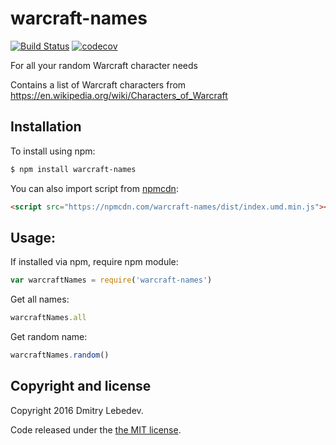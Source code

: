 # warcraft-names
[![Build Status](https://travis-ci.org/Eetin/warcraft-names.svg?branch=master)](https://travis-ci.org/Eetin/warcraft-names)
[![codecov](https://codecov.io/gh/Eetin/warcraft-names/branch/master/graph/badge.svg)](https://codecov.io/gh/Eetin/warcraft-names)

For all your random Warcraft character needs

Contains a list of Warcraft characters from https://en.wikipedia.org/wiki/Characters_of_Warcraft

## Installation

To install using npm:

```bash
$ npm install warcraft-names
```

You can also import script from [npmcdn](https://npmcdn.com/):

```html
<script src="https://npmcdn.com/warcraft-names/dist/index.umd.min.js"></script>
```

## Usage:

If installed via npm, require npm module:

```js
var warcraftNames = require('warcraft-names')
```

Get all names:

```js
warcraftNames.all
```

Get random name:

```js
warcraftNames.random()
```

## Copyright and license

Copyright 2016 Dmitry Lebedev.

Code released under the [the MIT license](https://github.com/Eetin/warcraft-names/blob/master/LICENSE).